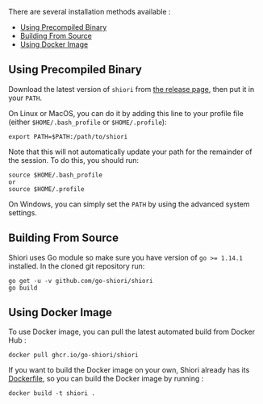 There are several installation methods available :

<!-- TOC -->

- [Using Precompiled Binary](#using-precompiled-binary)
- [Building From Source](#building-from-source)
- [Using Docker Image](#using-docker-image)

<!-- /TOC -->

## Using Precompiled Binary

Download the latest version of `shiori` from [the release page](https://github.com/go-shiori/shiori/releases/latest), then put it in your `PATH`.

On Linux or MacOS, you can do it by adding this line to your profile file (either `$HOME/.bash_profile` or `$HOME/.profile`):

```
export PATH=$PATH:/path/to/shiori
```

Note that this will not automatically update your path for the remainder of the session. To do this, you should run:

```
source $HOME/.bash_profile
or
source $HOME/.profile
```

On Windows, you can simply set the `PATH` by using the advanced system settings.

## Building From Source

Shiori uses Go module so make sure you have version of `go >= 1.14.1` installed. In the cloned git repository run:

```
go get -u -v github.com/go-shiori/shiori
go build
```

## Using Docker Image

To use Docker image, you can pull the latest automated build from Docker Hub :

```
docker pull ghcr.io/go-shiori/shiori
```

If you want to build the Docker image on your own, Shiori already has its [Dockerfile](https://github.com/go-shiori/shiori/blob/master/Dockerfile), so you can build the Docker image by running :

```
docker build -t shiori .
```
